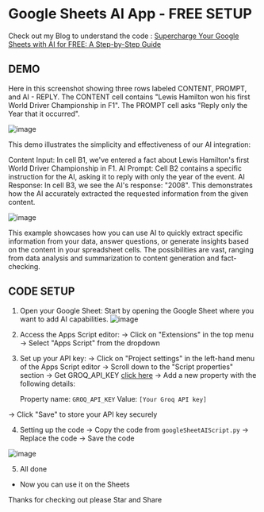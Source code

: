 # Google Sheets AI App - FREE SETUP

Check out my Blog to understand the code : [Supercharge Your Google Sheets with AI for FREE: A Step-by-Step Guide](https://genxclub.hashnode.dev/supercharge-your-google-sheets-with-ai-for-free-a-step-by-step-guide)

## DEMO

Here in this screenshot showing three rows labeled CONTENT, PROMPT, and AI - REPLY. The CONTENT cell contains "Lewis Hamilton won his first World Driver Championship in F1". The PROMPT cell asks "Reply only the Year that it occurred". 

![image](https://github.com/user-attachments/assets/4a68eac9-44cb-48ac-a6ba-5de667c3e2fb)

This demo illustrates the simplicity and effectiveness of our AI integration:

Content Input: In cell B1, we've entered a fact about Lewis Hamilton's first World Driver Championship in F1.
AI Prompt: Cell B2 contains a specific instruction for the AI, asking it to reply with only the year of the event.
AI Response: In cell B3, we see the AI's response: "2008". This demonstrates how the AI accurately extracted the requested information from the given content.

![image](https://github.com/user-attachments/assets/66d9a247-ca85-45ab-bd0f-e103d91b9744)

This example showcases how you can use AI to quickly extract specific information from your data, answer questions, or generate insights based on the content in your spreadsheet cells. The possibilities are vast, ranging from data analysis and summarization to content generation and fact-checking.

## CODE SETUP

1. Open your Google Sheet: Start by opening the Google Sheet where you want to add AI capabilities.
 ![image](https://github.com/user-attachments/assets/16a0115a-fd11-45fd-984c-d486f8408992)

3. Access the Apps Script editor:
  -> Click on "Extensions" in the top menu
  -> Select "Apps Script" from the dropdown

3. Set up your API key:
  -> Click on "Project settings" in the left-hand menu of the Apps Script editor
  -> Scroll down to the "Script properties" section
  -> Get GROQ_API_KEY [click here](https://genxclub.hashnode.dev/how-to-obtain-your-groq-api-key-a-step-by-step-guide)
  -> Add a new property with the following details:

    Property name: `GROQ_API_KEY`
    Value: `[Your Groq API key]`

  -> Click "Save" to store your API key securely

4. Setting up the code 
  -> Copy the code from `googleSheetAIScript.py`
  -> Replace the code 
  -> Save the code

![image](https://github.com/user-attachments/assets/42f8a6fd-db3f-4e34-880f-caaee5e46b95)


5. All done
  - Now you can use it on the Sheets 
 

Thanks for checking out please Star and Share 
